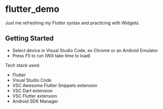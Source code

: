 # flutter_demo

Just me refreshing my Flutter syntax and practicing with Widgets.

## Getting Started

* Select device in Visual Studio Code, ex Chrome or an Android Emulator
* Press F5 to run (Will take time to load)

Tech stack used:
* Flutter
* Visual Studio Code
* VSC Awesome Flutter Snippets extension
* VSC Dart extension
* VSC Flutter extension
* Android SDK Manager
